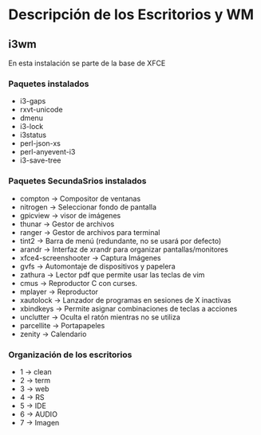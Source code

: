 # Descripción de los Escritorios y WM

## i3wm

En esta instalación se parte de la base de XFCE

### Paquetes instalados

-   i3-gaps
-   rxvt-unicode
-   dmenu
-   i3-lock
-   i3status
-   perl-json-xs
-   perl-anyevent-i3
-   i3-save-tree


### Paquetes SecundaSrios instalados
-   compton → Compositor de ventanas
-   nitrogen → Seleccionar fondo de pantalla
-   gpicview → visor de imágenes
-   thunar → Gestor de archivos
-   ranger → Gestor de archivos para terminal
-   tint2 → Barra de menú (redundante, no se usará por defecto)
-   arandr → Interfaz de xrandr para organizar pantallas/monitores
-   xfce4-screenshooter → Captura Imágenes
-   gvfs → Automontaje de dispositivos y papelera
-   zathura → Lector pdf que permite usar las teclas de vim
-   cmus → Reproductor C con curses.
-   mplayer → Reproductor
-   xautolock → Lanzador de programas en sesiones de X inactivas
-   xbindkeys → Permite asignar combinaciones de teclas a acciones
-   unclutter → Oculta el ratón mientras no se utiliza
-   parcellite → Portapapeles
-   zenity → Calendario

### Organización de los escritorios

-   1 → clean
-   2 → term
-   3 → web
-   4 → RS
-   5 → IDE
-   6 → AUDIO
-   7 → Imagen
